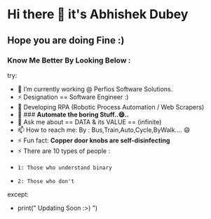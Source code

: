# Hi there 👋 it's Abhishek Dubey 
## Hope you are doing Fine  :)

### Know Me Better By Looking Below :

try:
  - 🔭 I’m currently working @ Perfios Software Solutions.
  - ⚡ Designation == Software Engineer :)
  - 🌱 Developing RPA (Robotic Process Automation / Web Scrapers)
  - 🤔 ### __Automate the boring Stuff..😄..__
  - 💬 Ask me about == DATA & its VALUE == (infinite)
  - 📫 How to reach me: By : Bus,Train,Auto,Cycle,ByWalk.... 😄
  - ⚡ Fun fact: __Copper door knobs are self-disinfecting__
  - ⚡ There are 10 types of people :
  -     1: Those who understand binary
  -     2: Those who don't 
       
 except:
  - print(" Updating Soon :>) ")
